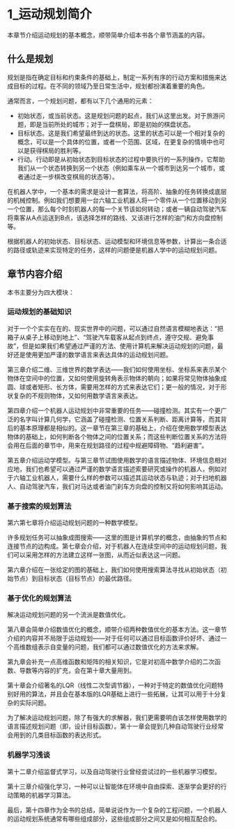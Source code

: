 # 1_运动规划简介

本章节介绍运动规划的基本概念，顺带简单介绍本书各个章节涵盖的内容。


## 什么是规划

规划是指在确定目标和约束条件的基础上，制定一系列有序的行动方案和措施来达成目标的过程。在不同的领域乃至日常生活中，规划都扮演着重要的角色。

通常而言，一个规划问题，都有以下几个通用的元素：

* 初始状态，或当前状态。这是规划问题的起点，我们从这里出发。对于旅游问题，即是当前所处的城市；对于一盘棋局，即是初始的棋盘状态。
* 目标状态。这是我们希望最终到达的状态。这里的状态可以是一个相对复杂的概念，可以是一个具体的位置，或者一个范围、区域，在更复杂的情境中也可以是获得棋局的胜利等。
* 行动。行动即是从初始状态到目标状态的过程中要执行的一系列操作，它帮助我们从一个状态转换到另一个状态（例如乘车从一个城市到达另一个城市，或者通过走一步棋改变棋局的状态等）。

在机器人学中，一个基本的需求是设计一套算法，将高阶、抽象的任务转换成底层的机械控制。例如我们想要用一台六轴工业机器人将一个零件从一个位置移动到另一个位置，那么每个时刻机器人的每一个关节该如何转动；或者一辆自动驾驶汽车将乘客从A点运送到B点，该选择怎样的路线、又该进行怎样的油门和方向盘控制等。

根据机器人的初始状态、目标状态、运动模型和环境信息等参数，计算出一条合适的路径或轨迹来实现特定的任务，这样的问题便是机器人学中的运动规划问题。

## 章节内容介绍

本书主要分为四大模块：

### 运动规划的基础知识

对于一个个实实在在的、现实世界中的问题，可以通过自然语言模糊地表达：“把箱子从桌子上移动到地上”、“驾驶汽车载客从起点到终点，遵守交规、避免事故”，但是如果我们希望通过严谨的方法、使用计算机来解决运动规划的问题，最好还是使用更加严谨的数学语言来表达具体的运动规划问题。

第三章介绍二维、三维世界的数学表达——我们如何使用坐标、坐标系来表示某个物体在空间中的位置，又如何使用旋转角表示物体的朝向；如果将常见物体抽象成圆、球或者矩形、长方体，需要用怎样的方式来表达它们；更一般的情况，对于形状复杂的不规则物体，又如何用数学语言来表达。

第四章介绍一个机器人运动规划中非常重要的任务——碰撞检测。其实有一个更广泛的名字叫计算几何学，它涵盖了碰撞检测、位置关系判断、距离计算等，而其背后的基本原理都是相似的。这一章节在第三章的基础上，介绍在使用数学模型表达物体的基础上，如何判断各个物体之间的位置关系；而这些判断位置关系的方法将会用在后面的章节中，用来在规划路径的过程中规避障碍物、“趋利避害”。

第五章介绍运动学模型。与第三章节试图使用数学的语言描述物体、环境信息相对应地，我们也希望可以通过严谨的数学语言描述索要研究或操作的机器人，例如对于六轴工业机器人，需要什么样的参数可以描述其运动状态与轨迹；对于扫地机器人、自动驾驶汽车，我们对马达或者油门刹车方向盘的控制又将如何影响其运动。

### 基于搜索的规划算法

第六第七章将介绍运动规划问题的一种数学模型。

许多规划任务可以抽象成图搜索——这里的图是计算机学的概念，由抽象的节点和连接节点的边构成。第七章会介绍，对于机器人在连续空间中的运动规划问题，我们可以采用怎样的方法建立这样一张图，从而近似表达这一问题。

第六章介绍在一张给定的图的基础上，我们如何使用搜索算法寻找从初始状态（初始节点）到目标状态（目标节点）的最优路径。

### 基于优化的规划算法

解决运动规划问题的另一个流派是数值优化。

第八章会简单介绍数值优化的概念，顺带介绍两种数值优化的基本方法。这一章节介绍的内容并不局限于运动规划——对于任何可以通过目标函数评价好坏、通过一个高维数组表示自变量的问题，我们都可以通过数值优化的方法来求解。

第九章会补充一点高维函数和矩阵的相关知识，它是对初高中数学介绍的二次函数、导数等内容的扩充，会在第十章大量用到。

第十章会介绍著名的LQR（线性二次型调节器），一种对于特定的数值优化问题特别好用的算法，并且会在基本版的LQR基础上进行一些拓展，让其可以用于十分复杂的实际问题。

为了解决运动规划问题，除了有强大的求解器，我们更需要明白该怎样使用数学的语言描述规划问题（即，设计目标函数）。第十一章会提到几种自动驾驶行业经常会用到的几类目标函数的表达形式。

### 机器学习浅谈

第十二章介绍监督式学习，以及自动驾驶行业曾经尝试过的一些机器学习模型。

第十三章介绍强化学习，一种可以让智能体在环境中自由探索、逐渐学会更好的行动策略的机器学习算法。

最后，第十四章作为全书的总结，简单说说作为一个复杂的工程问题，一个机器人的运动规划系统通常有哪些组成部分，这些组成部分之间又是如何相互配合的。